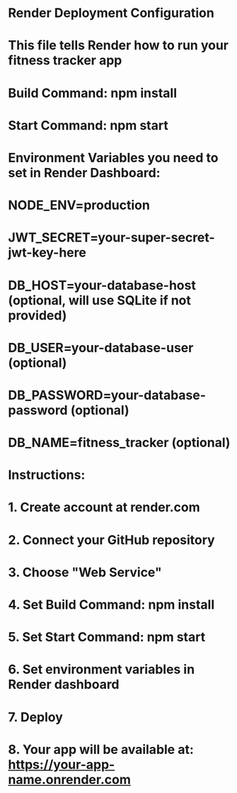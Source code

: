 # Render Deployment Configuration
# This file tells Render how to run your fitness tracker app

# Build Command: npm install
# Start Command: npm start

# Environment Variables you need to set in Render Dashboard:
# NODE_ENV=production
# JWT_SECRET=your-super-secret-jwt-key-here
# DB_HOST=your-database-host (optional, will use SQLite if not provided)
# DB_USER=your-database-user (optional)
# DB_PASSWORD=your-database-password (optional)
# DB_NAME=fitness_tracker (optional)

# Instructions:
# 1. Create account at render.com
# 2. Connect your GitHub repository
# 3. Choose "Web Service"
# 4. Set Build Command: npm install
# 5. Set Start Command: npm start
# 6. Set environment variables in Render dashboard
# 7. Deploy
# 8. Your app will be available at: https://your-app-name.onrender.com
